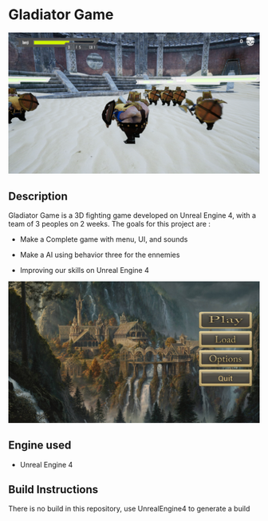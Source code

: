# Gladiator Game

![alt text](https://github.com/BenjaminViranin/Gladiator-Game/blob/master/Screenshots/Arena.png)

## Description

Gladiator Game is a 3D fighting game developed on Unreal Engine 4, with a team of 3 peoples on 2 weeks. The goals for this project are :

- Make a Complete game with menu, UI, and sounds

- Make a AI using behavior three for the ennemies

- Improving our skills on Unreal Engine 4

![alt text](https://github.com/BenjaminViranin/Gladiator-Game/blob/master/Screenshots/Menu.png)

## Engine used

- Unreal Engine 4

## Build Instructions

There is no build in this repository, use UnrealEngine4 to generate a build
